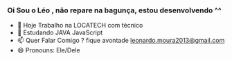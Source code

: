 ### Oi Sou o Léo , não repare na bagunça, estou desenvolvendo ^^

- 🔭 Hoje Trabalho na LOCATECH com técnico 
- 🌱 Estudando JAVA JavaScript 
- 📫 Quer Falar Comigo ? fique avontade leonardo.moura2013@gmail.com
- 😄 Pronouns: Ele/Dele
<div>
<a href="https://github.com/leonardoalvesmouraFXD">
</div>
